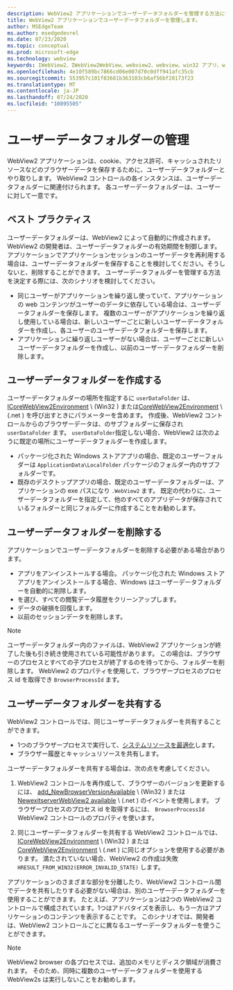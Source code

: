 ```yaml
---
description: WebView2 アプリケーションでユーザーデータフォルダーを管理する方法について説明します。
title: WebView2 アプリケーションでユーザーデータフォルダーを管理します。
author: MSEdgeTeam
ms.author: msedgedevrel
ms.date: 07/23/2020
ms.topic: conceptual
ms.prod: microsoft-edge
ms.technology: webview
keywords: IWebView2、IWebView2WebView、webview2、webview、win32 アプリ、win32、edge、ICoreWebView2、ICoreWebView2Host、browser control、edge html、ユーザーデータフォルダー
ms.openlocfilehash: 4e10f589bc7866cd06e007d70c0dff941afc35cb
ms.sourcegitcommit: 553957c101f83681b363103cb6af56bf20173f23
ms.translationtype: MT
ms.contentlocale: ja-JP
ms.lasthandoff: 07/24/2020
ms.locfileid: "10895505"
---
```

# ユーザーデータフォルダーの管理  

WebView2 アプリケーションは、cookie、アクセス許可、キャッシュされたリソースなどのブラウザーデータを保存するために、ユーザーデータフォルダーとやり取りします。  WebView2 コントロールの各インスタンスは、ユーザーデータフォルダーに関連付けられます。  各ユーザーデータフォルダーは、ユーザーに対して一意です。  

## ベスト プラクティス  

ユーザーデータフォルダーは、WebView2 によって自動的に作成されます。  WebView2 の開発者は、ユーザーデータフォルダーの有効期間を制御します。  アプリケーションでアプリケーションセッションのユーザーデータを再利用する場合は、ユーザーデータフォルダーを保存することを検討してください。そうしないと、削除することができます。  ユーザーデータフォルダーを管理する方法を決定する際には、次のシナリオを検討してください。  

*   同じユーザーがアプリケーションを繰り返し使っていて、アプリケーションの web コンテンツがユーザーのデータに依存している場合は、ユーザーデータフォルダーを保存します。  複数のユーザーがアプリケーションを繰り返し使用している場合は、新しいユーザーごとに新しいユーザーデータフォルダーを作成し、各ユーザーのユーザーデータフォルダーを保存します。
*   アプリケーションに繰り返しユーザーがない場合は、ユーザーごとに新しいユーザーデータフォルダーを作成し、以前のユーザーデータフォルダーを削除します。  

## ユーザーデータフォルダーを作成する  

ユーザーデータフォルダーの場所を指定するに `userDataFolder` は、 [ICoreWebView2Environment](../reference/win32/0-9-538/icorewebview2environment.md) \ (Win32 \) または[CoreWebView2Environment](../reference/dotnet/0-9-538/microsoft-web-webview2-core-corewebview2environment.md) \ (.net \) を呼び出すときにパラメーターを含めます。  作成後、WebView2 コントロールからのブラウザーデータは、のサブフォルダーに保存され `userDataFolder` ます。  `userDataFolder`指定しない場合、WebView2 は次のように既定の場所にユーザーデータフォルダーを作成します。  

*   パッケージ化された Windows ストアアプリの場合、既定のユーザーフォルダーは `ApplicationData\LocalFolder` パッケージのフォルダー内のサブフォルダーです。  
*   既存のデスクトップアプリの場合、既定のユーザーデータフォルダーは、アプリケーションの exe パスになり `.WebView2` ます。  既定の代わりに、ユーザーデータフォルダーを指定して、他のすべてのアプリデータが保存されているフォルダーと同じフォルダーに作成することをお勧めします。  

## ユーザーデータフォルダーを削除する  

アプリケーションでユーザーデータフォルダーを削除する必要がある場合があります。  

*   アプリをアンインストールする場合。  パッケージ化された Windows ストアアプリをアンインストールする場合、Windows はユーザーデータフォルダーを自動的に削除します。  
*   を選び、すべての閲覧データ履歴をクリーンアップします。  
*   データの破損を回復します。  
*   以前のセッションデータを削除します。  

> [!NOTE]
> ユーザーデータフォルダー内のファイルは、WebView2 アプリケーションが終了した後も引き続き使用されている可能性があります。  この場合は、ブラウザーのプロセスとすべての子プロセスが終了するのを待ってから、フォルダーを削除します。  WebView2 のプロパティを使用して、ブラウザープロセスのプロセス id を取得でき `BrowserProcessId` ます。  

## ユーザーデータフォルダーを共有する  

WebView2 コントロールでは、同じユーザーデータフォルダーを共有することができます。  

*   1つのブラウザープロセスで実行して、[システムリソースを最適化](../concepts/process-model.md)します。  
*   ブラウザー履歴とキャッシュリソースを共有します。  

ユーザーデータフォルダーを共有する場合は、次の点を考慮してください。  

1.  WebView2 コントロールを再作成して、ブラウザーのバージョンを更新するには、 [add_NewBrowserVersionAvailable](../reference/win32/0-9-538/icorewebview2environment.md#add_newbrowserversionavailable) \ (Win32 \) または[NewexitserverWebView2 available](../reference/dotnet/0-9-538/microsoft-web-webview2-core-corewebview2environment.md#newbrowserversionavailable) \ (.net \) のイベントを使用します。  ブラウザープロセスのプロセス id を取得するには、 `BrowserProcessId` WebView2 コントロールのプロパティを使います。  

2.  同じユーザーデータフォルダーを共有する WebView2 コントロールでは、 [ICoreWebView2Environment](../reference/win32/0-9-538/icorewebview2environment.md) \ (Win32 \) または[CoreWebView2Environment](../reference/dotnet/0-9-538/microsoft-web-webview2-core-corewebview2environment.md) \ (.net \) に同じオプションを使用する必要があります。  満たされていない場合、WebView2 の作成は失敗 `HRESULT_FROM_WIN32(ERROR_INVALID_STATE)` します。  

アプリケーションのさまざまな部分を分離したり、WebView2 コントロール間でデータを共有したりする必要がない場合は、別のユーザーデータフォルダーを使用することができます。  たとえば、アプリケーションは2つの WebView2 コントロールで構成されています。1つはアドバタイズを表示し、もう一方はアプリケーションのコンテンツを表示することです。  このシナリオでは、開発者は、WebView2 コントロールごとに異なるユーザーデータフォルダーを使うことができます。  

> [!NOTE]
> WebView2 browser の各プロセスでは、追加のメモリとディスク領域が消費されます。  そのため、同時に複数のユーザーデータフォルダーを使用する WebView2s は実行しないことをお勧めします。  
